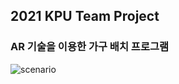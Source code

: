 ## 2021 KPU Team Project
### AR 기술을 이용한 가구 배치 프로그램

![scenario](https://user-images.githubusercontent.com/86781939/168446917-62d1dccc-8b38-430f-9875-bbfe3c100853.PNG)
